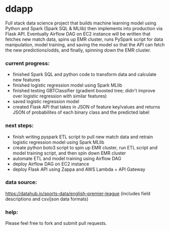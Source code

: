 # ddapp
Full stack data science project that builds machine learning model using Python and Spark (Spark SQL & MLlib) then implements into production via Flask API.  Eventually Airflow DAG on EC2 instance will be written that fetches new match data, spins up EMR cluster, runs PySpark script for data manipulation, model training, and saving the model so that the API can fetch the new predictions/odds, and finally, spinning down the EMR cluster.

### current progress:
- finished Spark SQL and python code to transform data and calculate new features
- finished logistic regression model using Spark MLlib
- finished testing GBTClassifier (gradient boosted tree; didn't improve over logistic regression with similar features)
- saved logistic regression model
- created Flask API that takes in JSON of feature key/values and returns JSON of probabilites of each binary class and the predicted label

### next steps:
- finish writing pyspark ETL script to pull new match data and retrain logistic regression model using Spark MLlib
- create python boto3 script to spin up EMR cluster, run ETL script and model training script, and then spin down EMR cluster
- automate ETL and model training using Airflow DAG
- deploy Airflow DAG on EC2 instance
- deploy Flask API using Zappa and AWS Lambda + API Gateway

### data source:
https://datahub.io/sports-data/english-premier-league (includes field descriptions and csv/json data formats)

### help:
Please feel free to fork and submit pull requests.
